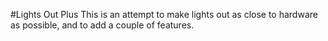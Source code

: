 #Lights Out Plus
This is an attempt to make lights out as close to hardware as possible, and to add a couple of features.
